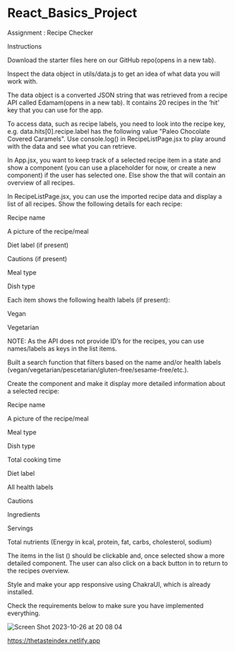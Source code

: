# React_Basics_Project

Assignment : Recipe Checker

Instructions

Download the starter files here on our GitHub repo(opens in a new tab).

Inspect the data object in utils/data.js to get an idea of what data you will work with.

The data object is a converted JSON string that was retrieved from a recipe API called Edamam(opens in a new tab). It contains 20 recipes in the ‘hit’ key that you can use for the app.

To access data, such as recipe labels, you need to look into the recipe key, e.g. data.hits[0].recipe.label has the following value "Paleo Chocolate Covered Caramels". Use console.log() in RecipeListPage.jsx to play around with the data and see what you can retrieve.

In App.jsx, you want to keep track of a selected recipe item in a state and show a component (you can use a placeholder for now, or create a new component) if the user has selected one. Else show the that will contain an overview of all recipes.

In RecipeListPage.jsx, you can use the imported recipe data and display a list of all recipes. Show the following details for each recipe:

Recipe name

A picture of the recipe/meal

Diet label (if present)

Cautions (if present)

Meal type

Dish type

Each item shows the following health labels (if present):

Vegan

Vegetarian

NOTE: As the API does not provide ID’s for the recipes, you can use names/labels as keys in the list items.

Built a search function that filters based on the name and/or health labels (vegan/vegetarian/pescetarian/gluten-free/sesame-free/etc.).

Create the component and make it display more detailed information about a selected recipe:

Recipe name

A picture of the recipe/meal

Meal type

Dish type

Total cooking time

Diet label

All health labels

Cautions

Ingredients

Servings

Total nutrients (Energy in kcal, protein, fat, carbs, cholesterol, sodium)

The items in the list () should be clickable and, once selected show a more detailed component. The user can also click on a back button in to return to the recipes overview.

Style and make your app responsive using ChakraUI, which is already installed.

Check the requirements below to make sure you have implemented everything.




![Screen Shot 2023-10-26 at 20 08 04](https://github.com/jomeesters/React_Basics_Project/assets/112581270/1c85d356-cb1c-4733-8a15-a5dec85318e2)

https://thetasteindex.netlify.app
